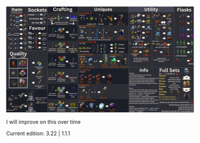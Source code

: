 ![Vendor Recipe Cheat Sheet](Vendor%20Recipe%20Cheatsheet.png)

I will improve on this over time

Current edition: 3.22 | 1.1.1
